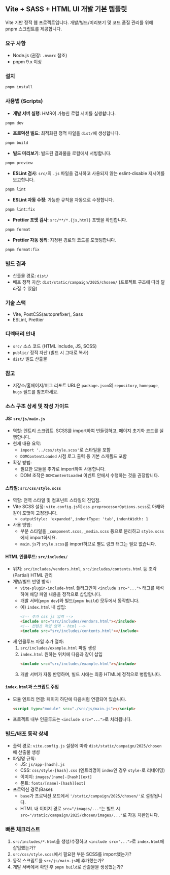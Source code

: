 ## Vite + SASS + HTML UI 개발 기본 템플릿

Vite 기반 정적 웹 프로젝트입니다. 개발/빌드/미리보기 및 코드 품질 관리를 위해 pnpm 스크립트를 제공합니다.

### 요구 사항
- Node.js (권장: `.nvmrc` 참조)
- pnpm 9.x 이상

### 설치
```bash
pnpm install
```

### 사용법 (Scripts)
- **개발 서버 실행**: HMR이 가능한 로컬 서버를 실행합니다.
```bash
pnpm dev
```

- **프로덕션 빌드**: 최적화된 정적 파일을 `dist/`에 생성합니다.
```bash
pnpm build
```

- **빌드 미리보기**: 빌드된 결과물을 로컬에서 서빙합니다.
```bash
pnpm preview
```

- **ESLint 검사**: `src/`의 `.js` 파일을 검사하고 사용되지 않는 eslint-disable 지시어를 보고합니다.
```bash
pnpm lint
```

- **ESLint 자동 수정**: 가능한 규칙을 자동으로 수정합니다.
```bash
pnpm lint:fix
```

- **Prettier 포맷 검사**: `src/**/*.{js,html}` 포맷을 확인합니다.
```bash
pnpm format
```

- **Prettier 자동 정리**: 지정된 경로의 코드를 포맷팅합니다.
```bash
pnpm format:fix
```

### 빌드 결과
- 산출물 경로: `dist/`
- 배포 정적 자산: `dist/static/campaign/2025/chosen/` (프로젝트 구조에 따라 달라질 수 있음)

### 기술 스택
- Vite, PostCSS(autoprefixer), Sass
- ESLint, Prettier

### 디렉터리 안내
- `src/` 소스 코드 (HTML include, JS, SCSS)
- `public/` 정적 자산 (빌드 시 그대로 복사)
- `dist/` 빌드 산출물

### 참고
- 저장소/홈페이지/버그 리포트 URL은 `package.json`의 `repository`, `homepage`, `bugs` 필드를 참조하세요.

### 소스 구조 상세 및 작성 가이드

#### JS: `src/js/main.js`
- 역할: 엔트리 스크립트. SCSS를 import하여 번들링하고, 페이지 초기화 코드를 실행합니다.
- 현재 내용 요약:
  - `import '../css/style.scss'`로 스타일을 포함
  - `DOMContentLoaded` 시점 로그 출력 등 기본 스캐폴드 포함
- 확장 방법:
  - 필요한 모듈을 추가로 import하여 사용합니다.
  - DOM 조작은 `DOMContentLoaded` 이벤트 안에서 수행하는 것을 권장합니다.

#### 스타일: `src/css/style.scss`
- 역할: 전역 스타일 및 컴포넌트 스타일의 진입점.
- Vite SCSS 설정: `vite.config.js`의 `css.preprocessorOptions.scss`로 아래와 같이 포맷이 고정됩니다.
  - `outputStyle: 'expanded'`, `indentType: 'tab'`, `indentWidth: 1`
- 사용 방법:
  - 부분 스타일을 `_component.scss`, `_media.scss` 등으로 분리하고 `style.scss`에서 import하세요.
  - `main.js`가 `style.scss`를 import하므로 별도 링크 태그는 필요 없습니다.

#### HTML 인클루드: `src/includes/`
- 위치: `src/includes/vendors.html`, `src/includes/contents.html` 등 조각(Partial) HTML 관리
- 개발/빌드 반영 방식:
  - `vite-plugin-include-html` 플러그인이 `<include src="...">` 태그를 해석하여 해당 파일 내용을 정적으로 삽입합니다.
  - 개발 서버(`pnpm dev`)와 빌드(`pnpm build`) 모두에서 동작합니다.
  - 예) `index.html` 내 삽입:
    ```html
    <!-- 추가 css js 입력 -->
    <include src="src/includes/vendors.html"></include>
    <!-- 컨텐츠 작업 영역 - html -->
    <include src="src/includes/contents.html"></include>
    ```
- 새 인클루드 파일 추가 절차:
  1) `src/includes/example.html` 파일 생성
  2) `index.html` 원하는 위치에 다음과 같이 삽입
     ```html
     <include src="src/includes/example.html"></include>
     ```
  3) 개발 서버가 자동 반영하며, 빌드 시에는 최종 HTML에 정적으로 병합됩니다.

#### `index.html`과 스크립트 주입
- 모듈 엔트리 연결: 페이지 하단에 다음처럼 연결되어 있습니다.
  ```html
  <script type="module" src="./src/js/main.js"></script>
  ```
- 프로젝트 내부 인클루드는 `<include src="...">`로 처리됩니다.

### 빌드/배포 동작 상세
- 출력 경로: `vite.config.js` 설정에 따라 `dist/static/campaign/2025/chosen`에 산출물 생성
- 파일명 규칙:
  - JS: `js/app-[hash].js`
  - CSS: `css/style-[hash].css` (엔트리명이 `index`인 경우 `style-`로 리네이밍)
  - 이미지: `images/[name]-[hash][ext]`
  - 폰트: `fonts/[name]-[hash][ext]`
- 프로덕션 경로(Base):
  - `base`가 프로덕션 모드에서 `'/static/campaign/2025/chosen/'`로 설정됩니다.
  - HTML 내 이미지 경로 `src="/images/..."`는 빌드 시 `src="/static/campaign/2025/chosen/images/..."`로 자동 치환됩니다.

### 빠른 체크리스트
1) `src/includes/*.html`을 생성/수정하고 `<include src="...">`로 `index.html`에 삽입했는가?
2) `src/css/style.scss`에서 필요한 부분 SCSS를 import했는가?
3) 동작 스크립트를 `src/js/main.js`에 추가했는가?
4) 개발 서버에서 확인 후 `pnpm build`로 산출물을 생성했는가?
